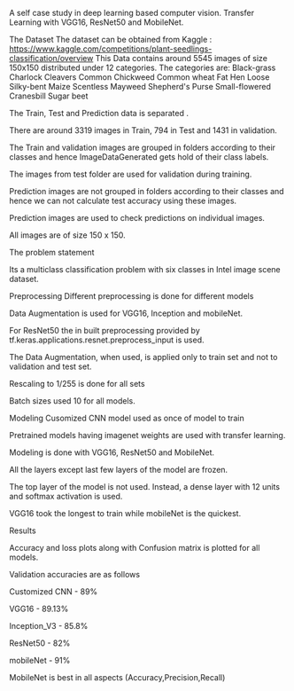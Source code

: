 A self case study in deep learning based computer vision. Transfer Learning with VGG16, ResNet50 and MobileNet.

The Dataset
The dataset can be obtained from Kaggle : https://www.kaggle.com/competitions/plant-seedlings-classification/overview
This Data contains around 5545 images of size 150x150 distributed under 12 categories.
The categories are:
Black-grass
Charlock
Cleavers
Common Chickweed
Common wheat
Fat Hen
Loose Silky-bent
Maize
Scentless Mayweed
Shepherd's Purse
Small-flowered Cranesbill
Sugar beet

The Train, Test and Prediction data is separated . 

There are around 3319 images in Train, 794 in Test and 1431 in validation.

The Train and validation images are grouped in folders according to their classes and hence ImageDataGenerated gets hold of their class labels.

The images from test folder are used for validation during training.

Prediction images are not grouped in folders according to their classes and hence we can not calculate test accuracy using these images.

Prediction images are used to check predictions on individual images.

All images are of size 150 x 150.

The problem statement

Its a multiclass classification problem with six classes in Intel image scene dataset.

Preprocessing
Different preprocessing is done for different models

Data Augmentation is used for VGG16, Inception and mobileNet.

For ResNet50 the in built preprocessing provided by tf.keras.applications.resnet.preprocess_input is used.

The Data Augmentation, when used, is applied only to train set and not to validation and test set.

Rescaling to 1/255 is done for all sets

Batch sizes used 10 for all models.

Modeling
Cusomized CNN model used as once of model to train

Pretrained models having imagenet weights are used with transfer learning.

Modeling is done with VGG16, ResNet50 and MobileNet.

All the layers except last few layers of the model are frozen.

The top layer of the model is not used. Instead, a dense layer with 12 units and softmax activation is used.

VGG16 took the longest to train while mobileNet is the quickest.

Results

Accuracy and loss plots along with Confusion matrix is plotted for all models.

Validation accuracies are as follows

Customized CNN - 89%

VGG16 - 89.13%

Inception_V3 - 85.8%

ResNet50 - 82%

mobileNet - 91%

MobileNet is best in all aspects (Accuracy,Precision,Recall)
